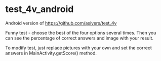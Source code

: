 # test_4v_android

Android version of https://github.com/asivers/test_4v

Funny test - choose the best of the four options several times. Then you can see the percentage of correct answers and image with your result.

To modify test, just replace pictures with your own and set the correct answers in MainActivity.getScore() method.
